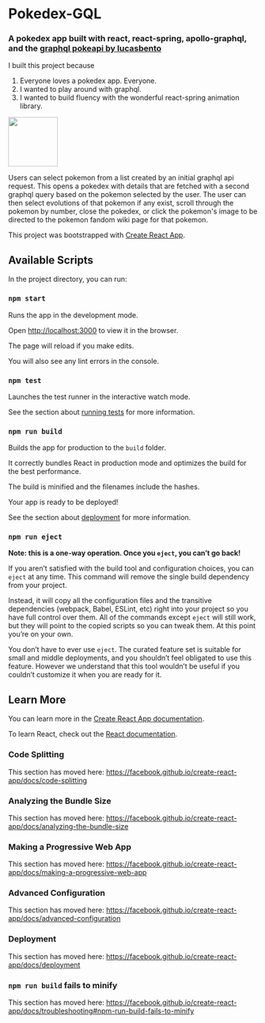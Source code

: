 # Pokedex-GQL

### A pokedex app built with react, react-spring, apollo-graphql, and the [graphql pokeapi by lucasbento](https://github.com/lucasbento/graphql-pokemon)

I built this project because

1. Everyone loves a pokedex app. Everyone.
2. I wanted to play around with graphql.
3. I wanted to build fluency with the wonderful react-spring animation library.

<img src="imgs/preview/screenshot.jpg" width="100" >

Users can select pokemon from a list created by an initial graphql api request. This opens a pokedex with details that are fetched with a second graphql query based on the pokemon selected by the user. The user can then select evolutions of that pokemon if any exist, scroll through the pokemon by number, close the pokedex, or click the pokemon's image to be directed to the pokemon fandom wiki page for that pokemon.

This project was bootstrapped with [Create React App](https://github.com/facebook/create-react-app).

## Available Scripts

In the project directory, you can run:

### `npm start`

Runs the app in the development mode.<br  />

Open [http://localhost:3000](http://localhost:3000) to view it in the browser.

The page will reload if you make edits.<br  />

You will also see any lint errors in the console.

### `npm test`

Launches the test runner in the interactive watch mode.<br  />

See the section about [running tests](https://facebook.github.io/create-react-app/docs/running-tests) for more information.

### `npm run build`

Builds the app for production to the `build` folder.<br  />

It correctly bundles React in production mode and optimizes the build for the best performance.

The build is minified and the filenames include the hashes.<br  />

Your app is ready to be deployed!

See the section about [deployment](https://facebook.github.io/create-react-app/docs/deployment) for more information.

### `npm run eject`

**Note: this is a one-way operation. Once you `eject`, you can’t go back!**

If you aren’t satisfied with the build tool and configuration choices, you can `eject` at any time. This command will remove the single build dependency from your project.

Instead, it will copy all the configuration files and the transitive dependencies (webpack, Babel, ESLint, etc) right into your project so you have full control over them. All of the commands except `eject` will still work, but they will point to the copied scripts so you can tweak them. At this point you’re on your own.

You don’t have to ever use `eject`. The curated feature set is suitable for small and middle deployments, and you shouldn’t feel obligated to use this feature. However we understand that this tool wouldn’t be useful if you couldn’t customize it when you are ready for it.

## Learn More

You can learn more in the [Create React App documentation](https://facebook.github.io/create-react-app/docs/getting-started).

To learn React, check out the [React documentation](https://reactjs.org/).

### Code Splitting

This section has moved here: https://facebook.github.io/create-react-app/docs/code-splitting

### Analyzing the Bundle Size

This section has moved here: https://facebook.github.io/create-react-app/docs/analyzing-the-bundle-size

### Making a Progressive Web App

This section has moved here: https://facebook.github.io/create-react-app/docs/making-a-progressive-web-app

### Advanced Configuration

This section has moved here: https://facebook.github.io/create-react-app/docs/advanced-configuration

### Deployment

This section has moved here: https://facebook.github.io/create-react-app/docs/deployment

### `npm run build` fails to minify

This section has moved here: https://facebook.github.io/create-react-app/docs/troubleshooting#npm-run-build-fails-to-minify
